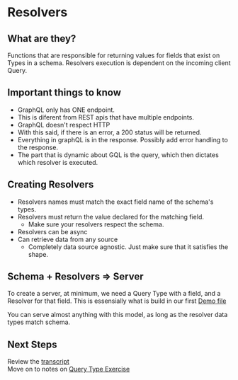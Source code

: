 # Resolvers

## What are they?

Functions that are responsible for returning values for fields that exist on Types in a schema. Resolvers execution is dependent on the incoming client Query.

## Important things to know

- GraphQL only has ONE endpoint.
- This is diferent from REST apis that have multiple endpoints.
- GraphQL doesn't respect HTTP
- With this said, if there is an error, a 200 status will be returned.
- Everything in graphQL is in the response. Possibly add error handling to the response.
- The part that is dynamic about GQL is the query, which then dictates which resolver is executed.

## Creating Resolvers

- Resolvers names must match the exact field name of the schema's types.
- Resolvers must return the value declared for the matching field.
  - Make sure your resolvers respect the schema.
- Resolvers can be async
- Can retrieve data from any source
  - Completely data source agnostic. Just make sure that it satisfies the shape.

## Schema + Resolvers => Server

To create a server, at minimum, we need a Query Type with a field, and a Resolver for that field.
This is essensially what is build in our first [Demo file](../../api/src/demos/demo-1.js)

You can serve almost anything with this model, as long as the resolver data types match schema.

## Next Steps

Review the [transcript](../05-transcripts/04-resolvers.txt)  
Move on to notes on [Query Type Exercise](02-query-type-exercise.md)

